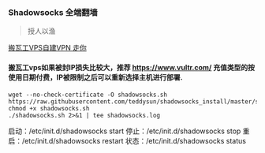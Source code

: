### Shadowsocks 全端翻墙 

> 授人以渔

[搬瓦工VPS自建VPN 走你](http://www.smallstrong.site/2016/10/11/%E4%BA%94%E5%88%86%E9%92%9F%E6%95%99%E4%BD%A0%E5%9C%A8VPS%E4%B8%8A%E6%90%AD%E5%BB%BAVPN/)

#### 搬瓦工vps如果被封IP损失比较大，推荐 https://www.vultr.com/ 充值类型的按使用日期付费，IP被限制之后可以重新选择主机进行部署.

```
wget --no-check-certificate -O shadowsocks.sh https://raw.githubusercontent.com/teddysun/shadowsocks_install/master/shadowsocks.sh
chmod +x shadowsocks.sh
./shadowsocks.sh 2>&1 | tee shadowsocks.log
```

启动：/etc/init.d/shadowsocks start
停止：/etc/init.d/shadowsocks stop
重启：/etc/init.d/shadowsocks restart
状态：/etc/init.d/shadowsocks status




